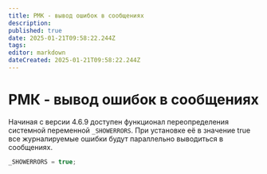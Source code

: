 ```yaml
---
title: РМК - вывод ошибок в сообщениях
description: 
published: true
date: 2025-01-21T09:58:22.244Z
tags: 
editor: markdown
dateCreated: 2025-01-21T09:58:22.244Z
---
```


# РМК - вывод ошибок в сообщениях
Начиная с версии 4.6.9 доступен функционал переопределения системной переменной `_SHOWERRORS`.
При установке её в значение true все журналируемые ошибки будут параллельно выводиться в сообщениях.

```js
_SHOWERRORS = true;
```